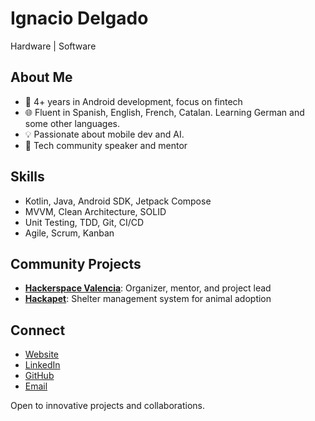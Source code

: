 # Ignacio Delgado
Hardware | Software

## About Me
- 🚀 4+ years in Android development, focus on fintech
- 🌐 Fluent in Spanish, English, French, Catalan. Learning German and some other languages.
- 💡 Passionate about mobile dev and AI.
- 🤝 Tech community speaker and mentor

## Skills
- Kotlin, Java, Android SDK, Jetpack Compose
- MVVM, Clean Architecture, SOLID
- Unit Testing, TDD, Git, CI/CD
- Agile, Scrum, Kanban

## Community Projects
- [**Hackerspace Valencia**](https://hackvlc.es): Organizer, mentor, and project lead
- [**Hackapet**](https://github.com/hackapet-project): Shelter management system for animal adoption

## Connect
- [Website](https://ignaciodelgado.com)
- [LinkedIn](https://www.linkedin.com/in/nadecc/)
- [GitHub](https://github.com/shirabit)
- [Email](mailto:me@igdel.com)

Open to innovative projects and collaborations.
